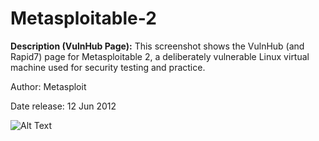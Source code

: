 # Metasploitable-2

**Description (VulnHub Page):**
This screenshot shows the VulnHub (and Rapid7) page for Metasploitable 2, a deliberately vulnerable Linux virtual machine used for security testing and practice.

Author: Metasploit

Date release: 12 Jun 2012

![Alt Text]()
